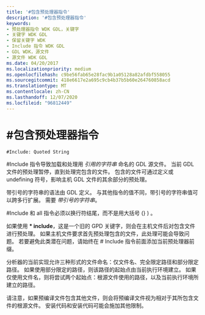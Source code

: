 ```yaml
---
title: '#包含预处理器指令'
description: '#包含预处理器指令'
keywords:
- 预处理器指令 WDK GDL，关键字
- 关键字 WDK GDL
- 保留关键字 WDK
- Include 指令 WDK GDL
- GDL WDK，源文件
- 源文件 WDK GDL
ms.date: 04/20/2017
ms.localizationpriority: medium
ms.openlocfilehash: c9be56fab65e28fac9b1a05128a82afdbf558055
ms.sourcegitcommit: 418e6617e2a695c9cb4b37b5b60e264760858acd
ms.translationtype: MT
ms.contentlocale: zh-CN
ms.lasthandoff: 12/07/2020
ms.locfileid: "96812449"
---
```

# <a name="include-preprocessor-directive"></a>\#包含预处理器指令


```GDL
#Include: Quoted String
```

\#Include 指令导致加载和处理用 *引用的字符串* 命名的 GDL 源文件。 当前 GDL 文件的预处理暂停，直到处理完包含的文件。 包含的文件可通过定义或 undefining 符号，影响主机 GDL 文件的其余部分的预处理。

带引号的字符串的语法由 GDL 定义。 与其他指令的值不同，带引号的字符串值可以跨多行扩展。 需要 *带引号的字符串*。

\#Include 和 all 指令必须以换行符结尾，而不是用大括号 (} ) 。

如果使用 **\* include**，这是一个旧的 GPD 关键字，则会在主机文件后对包含文件进行预处理。 如果主机文件要求首先预处理包含的文件，此处理可能会导致问题。 若要避免此类潜在问题，请始终在 \# Include 指令前面添加当前预处理器前缀。

分析器的当前实现允许三种形式的文件命名：仅文件名、完全限定路径和部分限定路径。 如果使用部分限定的路径，则该路径的起始点由当前执行环境建立。 如果仅使用文件名，则将尝试两个起始点：根源文件使用的路径，以及当前执行环境所建立的路径。

请注意，如果预编译文件包含其他文件，则会将预编译文件视为相对于其所包含文件的根源文件。 安装代码和安装代码可能会施加其他限制。
